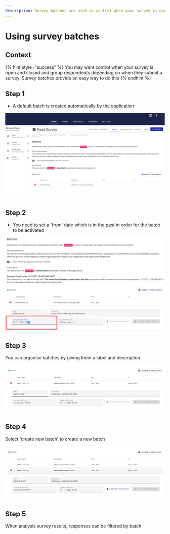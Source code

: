 ```yaml
---
description: Survey batches are used to control when your survey is open
---
```


# Using survey batches

## Context

{% hint style="success" %}
You may want control when your survey is open and closed and group respondents depending on when they submit a survey.  Survey batches provide an easy way to do this
{% endhint %}

## Step 1

* A default batch is created automatically by the application

![Example of a default batch created by the application](<../../.gitbook/assets/image (317) (1) (1) (1).png>)

## Step 2

* You need to set a 'from' date which is in the past in order for the batch to be activated

![](<../../.gitbook/assets/image (299) (1) (1) (1).png>)

## Step 3

You can organise batches by giving them a label and description

![](<../../.gitbook/assets/image (309) (1) (1) (1) (1).png>)

## **Step 4**

Select 'create new batch' to create a new batch

![](<../../.gitbook/assets/image (310) (1) (1) (1) (1) (1) (1).png>)

## Step 5

When analysis survey results, responses can be filtered by batch&#x20;
